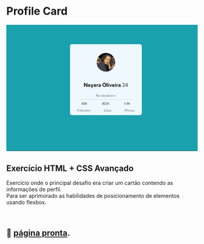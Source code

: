 # Profile Card

![preview](./.github/image.profile.card.jpeg)

## Exercício HTML + CSS Avançado 

Exercício onde o principal desafio era criar um cartão contendo as informações de perfil. <br>
Para ser aprimorado as habilidades de posicionamento de elementos usando flexbox.

<br>


## 🔗 [página pronta](http://127.0.0.1:5501/index.html).
